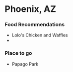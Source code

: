 # Phoenix, AZ

### Food Recommendations
- Lolo's Chicken and Waffles
-
### Place to go
- Papago Park
